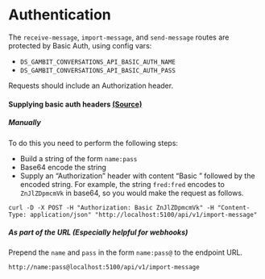# Authentication

The `receive-message`, `import-message`, and `send-message` routes are protected by Basic Auth, using config vars:
* `DS_GAMBIT_CONVERSATIONS_API_BASIC_AUTH_NAME`
* `DS_GAMBIT_CONVERSATIONS_API_BASIC_AUTH_PASS`

Requests should include an Authorization header.

#### Supplying basic auth headers [(Source)](https://developer.atlassian.com/cloud/jira/platform/jira-rest-api-basic-authentication/#supplying-basic-auth-headers)

##### Manually
To do this you need to perform the following steps:

- Build a string of the form `name:pass`
- Base64 encode the string
- Supply an “Authorization” header with content “Basic ” followed by the encoded string. For example, the string `fred:fred` encodes to `ZnJlZDpmcmVk` in base64, so you would make the request as follows.
```
curl -D -X POST -H "Authorization: Basic ZnJlZDpmcmVk" -H "Content-Type: application/json" "http://localhost:5100/api/v1/import-message"
```

##### As part of the URL (Especially helpful for webhooks)
Prepend the `name` and `pass` in the form `name:pass@` to the endpoint URL.
```
http://name:pass@localhost:5100/api/v1/import-message
```

